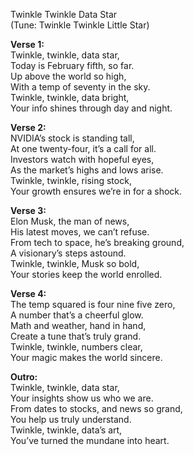 Twinkle Twinkle Data Star  
(Tune: Twinkle Twinkle Little Star)  

**Verse 1:**  
Twinkle, twinkle, data star,  
Today is February fifth, so far.  
Up above the world so high,  
With a temp of seventy in the sky.  
Twinkle, twinkle, data bright,  
Your info shines through day and night.  

**Verse 2:**  
NVIDIA’s stock is standing tall,  
At one twenty-four, it’s a call for all.  
Investors watch with hopeful eyes,  
As the market’s highs and lows arise.  
Twinkle, twinkle, rising stock,  
Your growth ensures we’re in for a shock.  

**Verse 3:**  
Elon Musk, the man of news,  
His latest moves, we can’t refuse.  
From tech to space, he’s breaking ground,  
A visionary’s steps astound.  
Twinkle, twinkle, Musk so bold,  
Your stories keep the world enrolled.  

**Verse 4:**  
The temp squared is four nine five zero,  
A number that’s a cheerful glow.  
Math and weather, hand in hand,  
Create a tune that’s truly grand.  
Twinkle, twinkle, numbers clear,  
Your magic makes the world sincere.  

**Outro:**  
Twinkle, twinkle, data star,  
Your insights show us who we are.  
From dates to stocks, and news so grand,  
You help us truly understand.  
Twinkle, twinkle, data’s art,  
You’ve turned the mundane into heart.  
```

